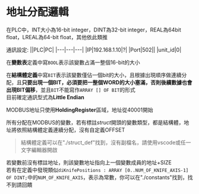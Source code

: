# 地址分配邏輯
在PLC中，INT大小為16-bit integer，DINT為32-bit integer，REAL為64bit float，LREAL為64-bit float，其他依此類推  

通訊設定:
||PLC|PC|
|---|---|---|
|IP|192.168.1.10|?|
|Port|502||
|unit_id|0|

在**變數表**定義中寫`BOOL`表示該變數占滿一整個16-bit的大小  

在**結構體定義**中寫`BIT`表示該變數僅佔一個bit的大小，且根據出現順序做連續分配，且**只要出現一個BIT，必須要把一整個WORD的大小塞滿，否則後續數據也會出現BIT偏移**，並且`BIT`不能寫作`ARRAY [] OF BIT`的形式  
目前確定通訊型式為**Little Endian**

MODBUS地址只使用**HoldingRegister**區域，地址從40001開始

所有分配在MODBUS的變數，若有標註*struct*開頭的變數類型，都是結構體，地址將依照結構體定義連續分配，沒有自定義OFFSET  
> 結構體定義可以在"./struct_def"找到，沒有副檔名，請使用vscode或任一文字編輯器開啟  

若變數前沒有標註地址，則該變數地址指向上一個變數成員的地址+SIZE  
若有在定義中發現類似`diKnifePositions : ARRAY [0..NUM_OF_KNIFE_AXIS-1] OF DINT;`中的`NUM_OF_KNIFE_AXIS`，表示為常數，你可以在"./constants"找到，找不到請回饋  
